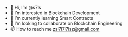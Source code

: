 - 👋 Hi, I’m @s7ls
- 👀 I’m interested in Blockchain Development 
- 🌱 I’m currently learning Smart Contracts
- 💞️ I’m looking to collaborate on Blockchain Engineering 
- 📫 How to reach me zsl7l7l7lsz@gmail.com

<!---
s7ls/s7ls is a ✨ special ✨ repository because its `README.md` (this file) appears on your GitHub profile.
You can click the Preview link to take a look at your changes.
--->
